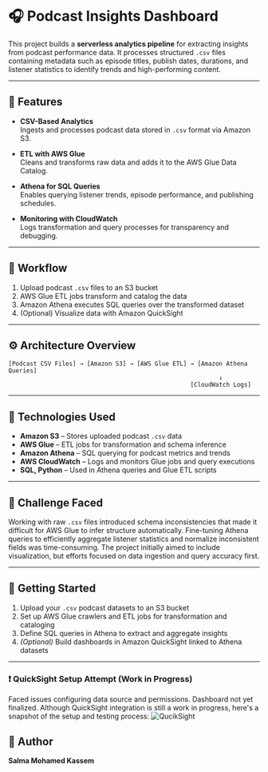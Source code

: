 # 🎧 Podcast Insights Dashboard

This project builds a **serverless analytics pipeline** for extracting insights from podcast performance data. It processes structured `.csv` files containing metadata such as episode titles, publish dates, durations, and listener statistics to identify trends and high-performing content.

---

## 📌 Features

- **CSV-Based Analytics**  
  Ingests and processes podcast data stored in `.csv` format via Amazon S3.

- **ETL with AWS Glue**  
  Cleans and transforms raw data and adds it to the AWS Glue Data Catalog.

- **Athena for SQL Queries**  
  Enables querying listener trends, episode performance, and publishing schedules.

- **Monitoring with CloudWatch**  
  Logs transformation and query processes for transparency and debugging.

---

## 🧭 Workflow

1. Upload podcast `.csv` files to an S3 bucket  
2. AWS Glue ETL jobs transform and catalog the data  
3. Amazon Athena executes SQL queries over the transformed dataset  
4. (Optional) Visualize data with Amazon QuickSight

---

## ⚙️ Architecture Overview

```plaintext
[Podcast CSV Files] → [Amazon S3] → [AWS Glue ETL] → [Amazon Athena Queries]
                                                           ↓
                                                   [CloudWatch Logs]

```

---

## 🧩 Technologies Used

- **Amazon S3** – Stores uploaded podcast `.csv` data  
- **AWS Glue** – ETL jobs for transformation and schema inference  
- **Amazon Athena** – SQL querying for podcast metrics and trends  
- **AWS CloudWatch** – Logs and monitors Glue jobs and query executions  
- **SQL, Python** – Used in Athena queries and Glue ETL scripts

---

## 🧠 Challenge Faced

Working with raw `.csv` files introduced schema inconsistencies that made it difficult for AWS Glue to infer structure automatically. Fine-tuning Athena queries to efficiently aggregate listener statistics and normalize inconsistent fields was time-consuming. The project initially aimed to include visualization, but efforts focused on data ingestion and query accuracy first.

---

## 🧪 Getting Started

1. Upload your `.csv` podcast datasets to an S3 bucket  
2. Set up AWS Glue crawlers and ETL jobs for transformation and cataloging  
3. Define SQL queries in Athena to extract and aggregate insights  
4. *(Optional)* Build dashboards in Amazon QuickSight linked to Athena datasets

---
### ❗ QuickSight Setup Attempt (Work in Progress)
 Faced issues configuring data source and permissions. Dashboard not yet finalized.
Although QuickSight integration is still a work in progress, here's a snapshot of the setup and testing process:
![QucikSight](media/Screenshot%202025-06-17%20155817.png)

## 👤 Author

**Salma Mohamed Kassem**  


